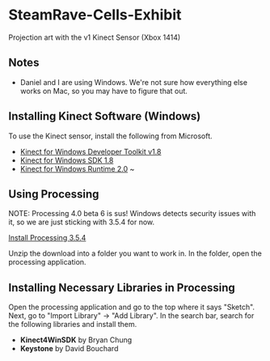 # SteamRave-Cells-Exhibit

Projection art with the v1 Kinect Sensor (Xbox 1414)

## Notes

- Daniel and I are using Windows. We're not sure how everything else works on Mac, so you may have to figure that out.

## Installing Kinect Software (Windows)

To use the Kinect sensor, install the following from Microsoft.

- [Kinect for Windows Developer Toolkit v1.8](https://www.microsoft.com/en-us/download/confirmation.aspx?id=40276)
- [Kinect for Windows SDK 1.8](https://www.microsoft.com/en-us/download/confirmation.aspx?id=40278)
- [Kinect for Windows Runtime 2.0](https://www.microsoft.com/en-us/download/confirmation.aspx?id=44559) ~


## Using Processing

NOTE: Processing 4.0 beta 6 is sus! Windows detects security issues with it, so we are just sticking with 3.5.4 for now.

[Install Processing 3.5.4](https://processing.org/download)

Unzip the download into a folder you want to work in. In the folder, open the processing application.

## Installing Necessary Libraries in Processing

Open the processing application and go to the top where it says "Sketch". Next, go to "Import Library" -> "Add Library". In the search bar, search for the following libraries and install them.

- **Kinect4WinSDK** by Bryan Chung
- **Keystone** by David Bouchard

